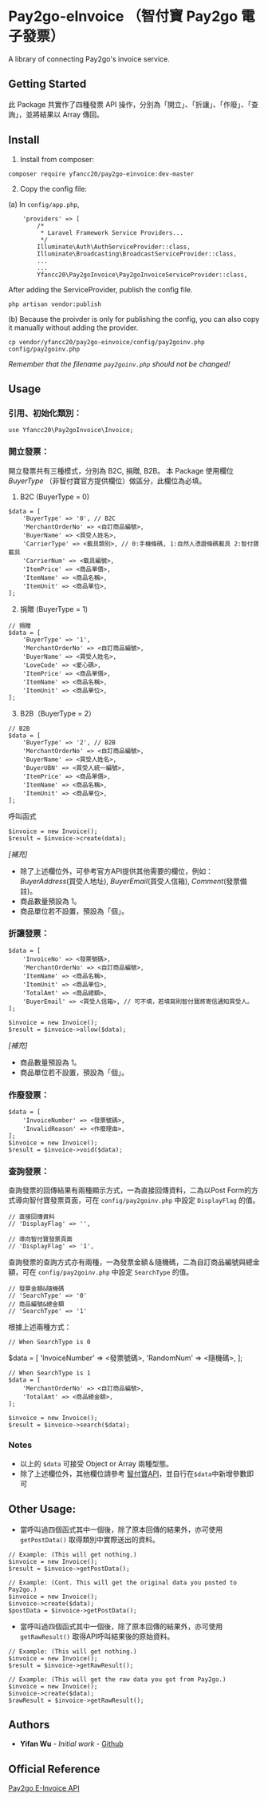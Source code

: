 # Pay2go-eInvoice （智付寶 Pay2go 電子發票）
A library of connecting Pay2go's invoice service.

## Getting Started
此 Package 共實作了四種發票 API 操作，分別為「開立」、「折讓」、「作廢」、「查詢」，並將結果以 Array 傳回。

## Install
1. Install from composer:
```
composer require yfancc20/pay2go-einvoice:dev-master
```

2. Copy the config file:

(a) In `config/app.php`,
```
    'providers' => [
        /*
         * Laravel Framework Service Providers...
         */
        Illuminate\Auth\AuthServiceProvider::class,
        Illuminate\Broadcasting\BroadcastServiceProvider::class,
        ...
        ...
        Yfancc20\Pay2goInvoice\Pay2goInvoiceServiceProvider::class,
```

After adding the ServiceProvider, publish the config file.
```
php artisan vendor:publish
```

(b) Because the proivder is only for publishing the config, you can also copy it manually without adding the provider.
```
cp vendor/yfancc20/pay2go-einvoice/config/pay2goinv.php config/pay2goinv.php
```

*Remember that the filename `pay2goinv.php` should not be changed!*

## Usage
### 引用、初始化類別：
```
use Yfancc20\Pay2goInvoice\Invoice;
```

### 開立發票：
開立發票共有三種模式，分別為 B2C, 捐贈, B2B。
本 Package 使用欄位 *BuyerType* （非智付寶官方提供欄位）做區分，此欄位為必填。

1. B2C (BuyerType = 0)
```
$data = [
    'BuyerType' => '0', // B2C
    'MerchantOrderNo' => <自訂商品編號>,
    'BuyerName' => <買受人姓名>,
    'CarrierType' => <載具類別>, // 0:手機條碼, 1:自然人憑證條碼載具 2:智付寶載具
    'CarrierNum' => <載具編號>,
    'ItemPrice' => <商品單價>,
    'ItemName' => <商品名稱>,
    'ItemUnit' => <商品單位>,
];
```

2. 捐贈 (BuyerType = 1)
```
// 捐贈
$data = [
    'BuyerType' => '1',
    'MerchantOrderNo' => <自訂商品編號>,
    'BuyerName' => <買受人姓名>,
    'LoveCode' => <愛心碼>,
    'ItemPrice' => <商品單價>,
    'ItemName' => <商品名稱>,
    'ItemUnit' => <商品單位>,
];
```

3. B2B（BuyerType = 2）
```
// B2B
$data = [
    'BuyerType' => '2', // B2B
    'MerchantOrderNo' => <自訂商品編號>,
    'BuyerName' => <買受人姓名>,
    'BuyerUBN' => <買受人統一編號>,
    'ItemPrice' => <商品單價>,
    'ItemName' => <商品名稱>,
    'ItemUnit' => <商品單位>,
];
```

呼叫函式
```
$invoice = new Invoice();
$result = $invoice->create(data);
```

*[補充]*
- 除了上述欄位外，可參考官方API提供其他需要的欄位，例如：*BuyerAddress*(買受人地址), *BuyerEmail*(買受人信箱), *Comment*(發票備註)。
- 商品數量預設為 1。
- 商品單位若不設置，預設為「個」。


### 折讓發票：
```
$data = [
    'InvoiceNo' => <發票號碼>,
    'MerchantOrderNo' => <自訂商品編號>,
    'ItemName' => <商品名稱>,
    'ItemUnit' => <商品單位>,
    'TotalAmt' => <商品總額>,
    'BuyerEmail' => <買受人信箱>, // 可不填，若填寫則智付寶將寄信通知買受人。
];

$invoice = new Invoice();
$result = $invoice->allow($data);
```
*[補充]*
- 商品數量預設為 1。
- 商品單位若不設置，預設為「個」。

### 作廢發票：
```
$data = [
    'InvoiceNumber' => <發票號碼>,
    'InvalidReason' => <作廢理由>,
];
$invoice = new Invoice();
$result = $invoice->void($data);
```

### 查詢發票：
查詢發票的回傳結果有兩種顯示方式，一為直接回傳資料，二為以Post Form的方式導向智付寶發票頁面，可在 `config/pay2goinv.php` 中設定 `DisplayFlag` 的值。
```
// 直接回傳資料
// 'DisplayFlag' => '',

// 導向智付寶發票頁面
// 'DisplayFlag' => '1',
```

查詢發票的查詢方式亦有兩種，一為發票金額＆隨機碼，二為自訂商品編號與總金額，可在 `config/pay2goinv.php` 中設定 `SearchType` 的值。
```
// 發票金額&隨機碼
// 'SearchType' => '0'
// 商品編號&總金額
// 'SearchType' => '1'
```

根據上述兩種方式：
```
// When SearchType is 0
```
$data = [
    'InvoiceNumber' => <發票號碼>,
    'RandomNum' => <隨機碼>,
];
```
// When SearchType is 1
$data = [
    'MerchantOrderNo' => <自訂商品編號>,
    'TotalAmt' => <商品總金額>,
];

$invoice = new Invoice();
$result = $invoice->search($data);
```

### Notes
- 以上的 `$data` 可接受 Object or Array 兩種型態。
- 除了上述欄位外，其他欄位請參考 [智付寶API](https://inv.pay2go.com/Invoice_index/download)，並自行在`$data`中新增參數即可

## Other Usage:
- 當呼叫過四個函式其中一個後，除了原本回傳的結果外，亦可使用 `getPostData()` 取得類別中實際送出的資料。
```
// Example: (This will get nothing.)
$invoice = new Invoice();
$result = $invoice->getPostData();

// Example: (Cont. This will get the original data you posted to Pay2go.)
$invoice = new Invoice();
$invoice->create($data);
$postData = $invoice->getPostData();
```

- 當呼叫過四個函式其中一個後，除了原本回傳的結果外，亦可使用 `getRawResult()` 取得API呼叫結果後的原始資料。
```
// Example: (This will get nothing.)
$invoice = new Invoice();
$result = $invoice->getRawResult();

// Example: (This will get the raw data you got from Pay2go.)
$invoice = new Invoice();
$invoice->create($data);
$rawResult = $invoice->getRawResult();
```

## Authors

* **Yifan Wu** - *Initial work* - [Github](https://github.com/yfancc20)


## Official Reference
[Pay2go E-Invoice API](https://inv.pay2go.com/Invoice_index/download)
